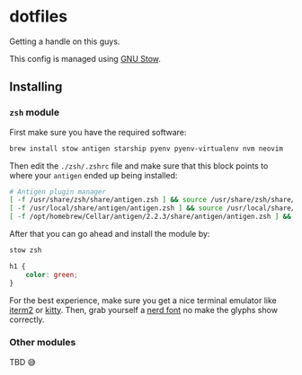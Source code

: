 # dotfiles

Getting a handle on this guys.

This config is managed using [GNU Stow](https://www.gnu.org/software/stow/).

## Installing

### `zsh` module

First make sure you have the required software:

```bash
brew install stow antigen starship pyenv pyenv-virtualenv nvm neovim
```

Then edit the `./zsh/.zshrc` file and make sure that this block points to where
your `antigen` ended up being installed:

```bash
# Antigen plugin manager
[ -f /usr/share/zsh/share/antigen.zsh ] && source /usr/share/zsh/share/antigen.zsh
[ -f /usr/local/share/antigen/antigen.zsh ] && source /usr/local/share/antigen/antigen.zsh
[ -f /opt/homebrew/Cellar/antigen/2.2.3/share/antigen/antigen.zsh ] && source /opt/homebrew/Cellar/antigen/2.2.3/share/antigen/antigen.zsh
```

After that you can go ahead and install the module by:

```bash
stow zsh
```

```css
h1 {
    color: green;
}
```

For the best experience, make sure you get a nice terminal emulator like
[iterm2](https://iterm2.com/) or [kitty](https://sw.kovidgoyal.net/kitty/).
Then, grab yourself a [nerd font](https://www.nerdfonts.com/#home) no make the
glyphs show correctly.

### Other modules

TBD 😅
